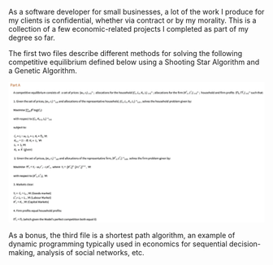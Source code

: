 As a software developer for small businesses, a lot of the work I produce for my clients is confidential, whether via contract or by my morality. This is a collection of a few economic-related projects I completed as part of my degree so far. 

The first two files describe different methods for solving the following competitive equilibrium defined below using a Shooting Star Algorithm and a Genetic Algorithm. 

![Competitive Equilibrium](Competitive%20Equilibrium.png)


As a bonus, the third file is a shortest path algorithm, an example of dynamic programming typically used in economics for sequential decision-making, analysis of social networks, etc.

